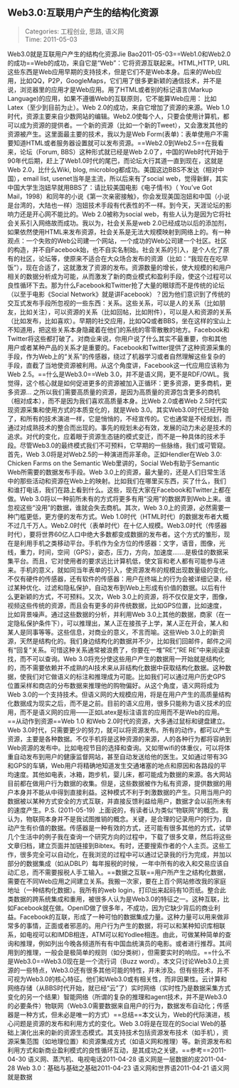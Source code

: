 Web3.0:互联用户产生的结构化资源
---
    
> Categories: 工程创业, 思路, 语义网  
> Time: 2011-05-03
    
Web3.0就是互联用户产生的结构化资源Jie Bao2011-05-03==Web1.0和Web2.0的成功==Web的成功，来自它是“Web”：它将资源互联起来。HTML,HTTP, URL这些东西是Web应用早期的支持技术，但是它们不是Web本身。后来的Web应用，比如QQ，P2P，GoogleMaps，它们用了很多更新颖的通信技术，并不是说，浏览器里的应用才是Web应用。用了HTML或者别的标记语言(Markup Language)的应用，如果不遵循Web的互联原则，它不能算Web应用： 比如Latex（至少到目前为止）。Web 2.0的成功，来自它增加了资源的来源。Web 1.0时代，资源主要来自少数网站的编辑。Web2.0使每个人，只要会使用计算机，都可以成为资源的提供者。一个新的资源（比如一个新的Tweet），又会激发其他的资源被产生。这里面最主要的技术，我以为是Web Form(表单)：表单使用户不需要知道HTML或者服务器设置就可以发布资源。==Web2.0到Web2.5==在我看来，论坛（Forum, BBS）这种形式就已经是Web 2.0了，中国的Web时代开始于90年代后期，赶上了Web1.0时代的尾巴，而论坛大行其道一直到现在，这就是Web 2.0，比什么Wiki, blog, microblog都成功。美国这边BBS不发达（相对中国），email list, usenet当年是主流，所以后来有了social web，觉得新鲜，其实中国大学生泡妞早就用BBS了：请比较美国电影《电子情书》（ You’ve Got Mail，1998）和同年的小说《第一次亲密接触》，你会发现美国泡妞和中国（小说是台湾的，大陆也一样）泡妞技术手段有代表性的不一样。到今天，天涯论坛的影响力还是开心网不能比的。Web 2.0被称为social web，有些人认为是因为它将社会关系引入网络故而成功。我以为，社会关系是web 2.0已经成功以后的添加剂，如果依然使用HTML来发布资源，社会关系是无法大规模映射到网络上的。有一种观点：一个失败的Web公司建一个网站，一个成功的Web公司建一个社区。社区的构造，并不自Facebook始，也不自实名制始。社会关系的引入，是个人化了原有的社区，论坛等，使原来不适合在大众场合发布的资源（比如：“我现在在吃早饭”），现在合适了，这就激发了资源的发布。资源数量的增长，使大规模的和用户相关的数据分析成为可能，从而激发了新的商业模式和盈利手段，使这个过程可以良性循环下去。那为什么Facebook和Twitter抢了大量的眼球而不是传统的论坛（以至于电影《Social Network》就是讲Facebook）？因为他们意识到了传统的交互式发布手段所忽视的一些东西：关系。这些关系，可以是人的关系（比如朋友，比如关注），可以资源的关系（比如回帖，比如附件），可以是人和资源的关系（比如发布，比如喜欢）。早期的社交应用，比如QQ或者BBS，坐在这样的宝山上不知道用，把这些关系本身隐藏着在他们的系统的零零散散的地方。Facebook和Twitter将这些都打破了。对商业来说，你用户说了什么其实不最重要，你和其他用户或者某种产品的关系才是重要的。Facebook和Twitter提供了这种资源采集的手段，作为Web上的“关系”的传感器，绕过了机器学习或者自然理解这些复杂的手段，直截了当地使资源被利用。从这个角度讲，Facebook这一代应用应该称为 Web 2.5。==什么是Web3.0==Web 3.0，并不是语义网，更不是RDF/OWL。我觉得，这个核心就是如何促进更多的资源被加入正循环：更多资源，更多商机，更多资源… 之所以我们需要高质量的资源，是因为高质量的资源包含更多的商机（相对成本），而不是因为我们喜欢高质量本身。比Web 2.0或者Web 2.5时代实现资源采集和使用方式的本质变化的，就是Web 3.0。其实Web3.0时代已经开始了，和所有的技术演进一样，它是悄悄的，不经宣传的。它也通常是不经规划，而通过对成熟技术的整合而出现的。事先的规划未必有效，发展的动力未必是技术的追求。对代的变化，应着眼于资源生态链的模式变迁，而不是一种具体的技术手段。尽管Web3.0的最终模式我们不可预料，它早期的一些脉络，我们或可管窥。首先，Web 3.0将是对Web2.5的一种演进而非革命。正如Hendler在Web 3.0: Chicken Farms on the Semantic Web里讲的，Social Web有助于Semantic Web所需要的数据发布手段。Web 3.0上的资源，最大量的，还是人们日常生活中的那些活动和资源在Web上的映射。比如我们在哪里买东西，买了什么，我们和谁打电话，我们在路上看到什么。这些，现在大家在Facebook和Twitter上都在做。Web 3.0将以一种前所未有的方式将更多有用“没用”的数据弄到Web上来。谁忽视这些“没用”的数据，谁就会失去商机。其次，Web 3.0上的资源，必然需要一种门槛更低，更方便的发布方式。Web 1.0时代（HTML时代）的数据发布者大概不过几千万人。Web2.0时代（表单时代）在十亿人规模。Web3.0时代（传感器时代），要将世界60亿人口中绝大多数都变成数据的发布者。这个方式的雏形，现在是利用手机之类移动平台。手机作为全方位的传感器：文字，语音，图像，光线，重力，时间，空间（GPS），姿态，压力，方向，加速度…….是极佳的数据采集平台。而且，它对使用者的要求远比计算机低，使文盲和老人都有可能参与进来。手机的意义，就如同当年表单的引入，使资源发布的规模出现数量级的变化。不仅有硬件的传感器，还有软件的传感器：用户在终端上的行为会被详细记录，经过某种优化、过滤和隐私保护，自动发布到Web上形成有价值的数据。以后有什么更新颖的方式，不可预料。又次，Web 3.0上的资源，将不仅仅是文字，图像，视频这些传统的资源，而且会有更多的非传统数据，比如GPS位置，比如速度，比如背景噪声。通过这些数据的分析，并利用Web 3.0上其他的数据，商家（在一定隐私保护条件下），可以推理出，某人正在接孩子上学，某人正在开会，某人和某人是同事等等。这些信息，对商业的意义，不言而喻。这些Web 3.0上的新资源，天然是结构化的。我们身边结构化的数据并不少，比如我们回邮件，邮件之间有“回复”关系。可惜这种关系通常被浪费了，你要在一堆”RE”,”RE RE”中来阅读查找，而不可以查询。Web 3.0将充分使这些用户产生的数据用一开始就是结构化的，而不需要依赖并不成熟的AI技术来从非结构化数据中获取结构化数据。这种数据，使我们对它做语义的标注和推理成为可能。比如我们可以通过用户历史GPS位置采样和商店的分布数据来推理他的购物偏好。从这个角度，语义网将成为Web 3.0的一个支持技术。但语义网的大规模应用，将是在用户产生的高质量结构化数据成为现实之后，而不是之前。目前的语义应用，很多只能称为语义技术的应用，而不是语义网的应用——正如Latex是标注语言的应用而不是Web的应用。     ==从动作到资源==Web 1.0 和Web 2.0时代的资源，大多通过鼠标和键盘建立。Web 3.0时代，只需要更少的努力，就可以将资源发布。所有的动作，都可以产生资源，主要是各种数据。不仅手机将是这种资源的来源，人的各种行为都将容纳到Web资源的发布中。比如电视节目的选择和查询。又如带wifi的体重仪，可以将体重自动发布到用户的健康监督网站，甚至自动发送给他的医生。又如通过带有3G和GPS的车辆，Web用户将精确地知道发生交通堵塞的地点和原因和各路段的平均速度。其他如电表，冰箱，跑步机，婴儿床，都可能成为数据的来源。各大网站目前都在做用户行为数据的收集。但是，这些数据被作为私有资源，提供数据的用户本身并不能从中得到直接利益。这种模式不利于刺激数据的产生。只用当用户的数据被以某种方式安全的方式互联，并直接反馈利益给用户，数据才会以前所未有的速度产生。P.S. (2011-05-19)  上面说的，有读者认为类似“物联网”的概念。我认为，物联网本身并不是我试图推销的概念。关键，是合理的记录用户的行为，自动产生有价值的数据。传感器是一种有效的方式，还可能有很多其他的方式，试举几个生活中的例子我在查询一个研究方向的过程中，下载了很多文章，然后将这些文章归档，建立页面并加链接到Bibtex。有时，还要搜索作者的个人主页。这些工作，很多完全可以自动化，在我浏览的过程中可以通过记录我的行为完成，并加以部分的数据集成（如从DBLP）每年报税的时候，一年中所有的收入和交易应该自动汇总，而不需要报税人手工输入。==数据之互联==用户所产生之结构化数据，需要在不同Web应用之间建立关系。我搬一次家，要在上百个网站修改我的家庭地址（一种结构化数据）。我所有的web login，打印出来起码有10页纸。整合此类数据的跨系统集成和重用，被很多人认为是Web3.0的特征之一。这种互联，比如Facebook就在做。OpenID做了很多年，不成功，因为它缺少背后的商业利益。Facebook的互联，形成了一种可怕的数据集成力量。这种力量可以用来做非常多的事情，正面或者邪恶的。用户行为产生的数据，将可以和某种知识库相联系，如电视可以和IMDB相连，ATM可以和Yodlee相连。由此，可做某种简单的查询和推理，例如列出今晚各频道所有有中国血统演员的电影。或者进行推荐。其间用到的推理，一般会是极简单的规则（如分类树），但需要实时的响应。==什么不是Web3.0==Web3.0现在是一个流行词（Buzz word）。本文只讨论Web3.0上资源的一些特点，Web3.0还有很多其他可能的特性，并未涉及。但有些技术，并不可视为Web3.0的核心特征。他们和Web3.0或有相关性，而非因果性。云计算和网络存储（从BBS时代开始，就已经“云”了）实时网络（实时性乃是数据采集方式变化的另一个结果）智能网络（所谓的复杂的推理和agent技术，并不是Web3.0的必要条件）物联网（Web3.0需要数据来自用户的行为，数据发布自动化；传感器是一种方式，但未必是唯一的方式）==总结==本文认为，Web的代际演进，核心问题是资源的发布和利用方式的变化。Web 3.0将是在现在的Social Web的基础上演化出来的新的资源生态模式。其支持技术包括资源发布技术（如手机），资源采集范围（如地理位置）和资源集成方式（如语义网和推理）等。新资源发布和利用方式和新商业盈利模式的良性循环互动，是其成功之关键。==参考==2011-04-30 语义网、蒸汽机、电视电话2011-04-28 语义网是一层数据的皮2011-04-28 Web 3.0：基础与基础之基础2011-04-23 语义网和世界语2011-04-21 语义网就是数据     
    